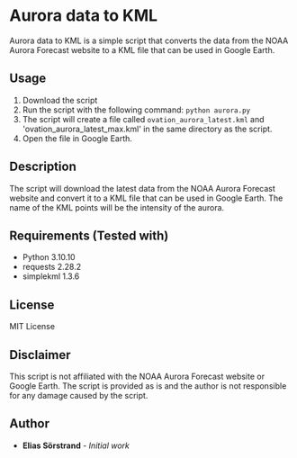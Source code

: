 # Aurora data to KML
Aurora data to KML is a simple script that converts the data from the NOAA Aurora Forecast website to a KML file that can be used in Google Earth.

## Usage
1. Download the script
2. Run the script with the following command: `python aurora.py`
3. The script will create a file called `ovation_aurora_latest.kml` and 'ovation_aurora_latest_max.kml' in the same directory as the script.
4. Open the file in Google Earth. 

## Description
The script will download the latest data from the NOAA Aurora Forecast website and convert it to a KML file that can be used in Google Earth. The name of the KML points will be the intensity of the aurora.

## Requirements (Tested with)
* Python 3.10.10
* requests 2.28.2
* simplekml 1.3.6

## License
MIT License

## Disclaimer
This script is not affiliated with the NOAA Aurora Forecast website or Google Earth. The script is provided as is and the author is not responsible for any damage caused by the script.

## Author
* **Elias Sörstrand** - *Initial work*
